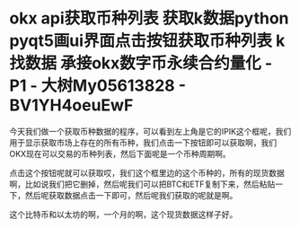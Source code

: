 # okx api获取币种列表 获取k数据python pyqt5画ui界面点击按钮获取币种列表 k找数据 承接okx数字币永续合约量化 - P1 - 大树My05613828 - BV1YH4oeuEwF

今天我们做一个获取币种数据的程序，可以看到左上角是它的IPIK这个框呢，我们用于显示获取市场上存在的所有币种，我们点击一下按钮即可以获取啊，我们OKX现在可以交易的币种列表，然后下面呢是一个币种周期啊。

点击这个按钮呢就可以获取哎，我们这个框里边的这个币种的，所有的现货数据啊，比如说我们把它删掉，然后呢我们可以把BTC和ETF复制下来，然后粘贴一下，然后呢获取数据点击一下即可，然后呢我们获取的呢就是啊。

这个比特币和以太坊的啊，一个月的啊，这个现货数据这样子好。
